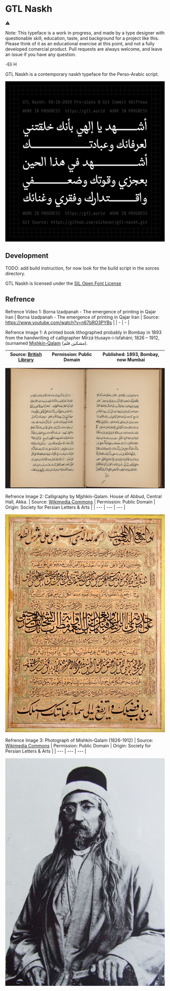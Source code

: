 # GTL Naskh
⚠️

Note: This typeface is a work in progress, and made by a type designer with questionable skill, education, taste, and background for a project like this. Please think of it as an educational exercise at this point, and not a fully developed comercial product. Pull requests are always welcome, and leave an issue if you have any question.

-Eli H

GTL Naskh is a contemporary naskh typeface for the Perso-Arabic script.

![Basic specimen](documentation/instagram/salah-001.png)

## Development
TODO: add build instruction, for now look for the build script in the sorces directory.

GTL Naskh is licensed under the [SIL Open Font License](OFL.txt)

## Refrence

Refrence Video 1: Borna Izadpanah - The emergence of printing in Qajar Iran
| Borna Izadpanah - The emergence of printing in Qajar Iran | Source: https://www.youtube.com/watch?v=n67bRO3PYBs |
| - | - |

Refrence Image 1: A printed book lithographed probably in Bombay in 1893 from the handwriting of calligrapher Mírzá Ḥusayn-i-Isfahání; 1826 – 1912, (surnamed [Mis͟hkín-Qalam](https://en.wikipedia.org/wiki/Mishk%C3%ADn-Qalam) (مشكین قلم).

| Source: [British Library](https://www.bl.uk/collection-items/bahaullahs-letter-to-queen-victoria) | Permission: Public Domain | Published: 1893, Bombay, now Mumbai |
| --- | --- | --- |

![Refrence Image 1](documentation/refrence/1.jpg)

Refrence Image 2: Calligraphy by Mis͟hkín-Qalam. House of Abbud, Central Hall, Akka.
| Source: [Wikimedia Commons](https://commons.wikimedia.org/wiki/File:Mishkin-Qalam-23.JPG) | Permission: Public Domain | Origin: Society for Persian Letters & Arts |
| --- | --- | --- |

![Refrence Image 2](documentation/refrence/2.jpg)

Refrence Image 3: Photograph of Mishkín-Qalam (1826-1912)
| Source: [Wikimedia Commons](https://commons.wikimedia.org/wiki/File:Mishkin-Qalam-1.JPG) | Permission: Public Domain | Origin: Society for Persian Letters & Arts |
| --- | --- | --- |

![Refrence Image 3](documentation/refrence/3.jpg)

